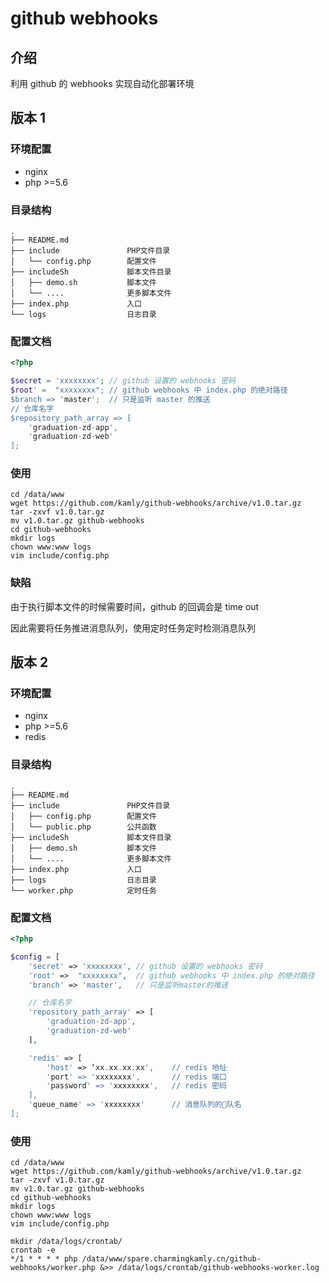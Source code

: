 # github webhooks

## 介绍

利用 github 的 webhooks 实现自动化部署环境

## 版本 1

### 环境配置

- nginx
- php >=5.6

### 目录结构

~~~
.
├── README.md
├── include               PHP文件目录
│   └── config.php        配置文件
├── includeSh             脚本文件目录
│   ├── demo.sh           脚本文件
│   └── ....              更多脚本文件
├── index.php             入口
└── logs                  日志目录
~~~

### 配置文档

```php
<?php

$secret = 'xxxxxxxx'; // github 设置的 webhooks 密码
$root' =  "xxxxxxxx"; // github webhooks 中 index.php 的绝对路径
$branch => 'master';  // 只是监听 master 的推送
// 仓库名字
$repository_path_array => [
    'graduation-zd-app', 
    'graduation-zd-web'
];
```

### 使用

```shell
cd /data/www
wget https://github.com/kamly/github-webhooks/archive/v1.0.tar.gz
tar -zxvf v1.0.tar.gz
mv v1.0.tar.gz github-webhooks
cd github-webhooks
mkdir logs
chown www:www logs
vim include/config.php
```

### 缺陷

由于执行脚本文件的时候需要时间，github 的回调会是 time out

因此需要将任务推进消息队列，使用定时任务定时检测消息队列


## 版本 2

### 环境配置

- nginx
- php >=5.6
- redis 

### 目录结构

~~~
.
├── README.md
├── include               PHP文件目录
│   ├── config.php        配置文件
│   └── public.php        公共函数
├── includeSh             脚本文件目录
│   ├── demo.sh           脚本文件
│   └── ....              更多脚本文件
├── index.php             入口
├── logs                  日志目录
└── worker.php            定时任务
~~~

### 配置文档

```php
<?php

$config = [
    'secret' => 'xxxxxxxx', // github 设置的 webhooks 密码
    'root' =>  "xxxxxxxx",  // github webhooks 中 index.php 的绝对路径
    'branch' => 'master',   // 只是监听master的推送

    // 仓库名字
    'repository_path_array' => [
        'graduation-zd-app', 
        'graduation-zd-web'
    ], 

    'redis' => [
        'host' => ‘xx.xx.xx.xx',    // redis 地址
        'port' => 'xxxxxxxx',       // redis 端口
        'password' => 'xxxxxxxx',   // redis 密码
    ],
    'queue_name' => 'xxxxxxxx'      // 消息队列的队名
];
```

### 使用

```shell
cd /data/www
wget https://github.com/kamly/github-webhooks/archive/v1.0.tar.gz
tar -zxvf v1.0.tar.gz
mv v1.0.tar.gz github-webhooks
cd github-webhooks
mkdir logs
chown www:www logs
vim include/config.php

mkdir /data/logs/crontab/
crontab -e
*/1 * * * * php /data/www/spare.charmingkamly.cn/github-webhooks/worker.php &>> /data/logs/crontab/github-webhooks-worker.log
```

